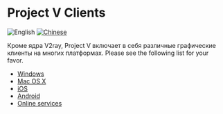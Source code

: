 # Project V Clients

![English](../resources/english.svg) [![Chinese](../resources/chinese.svg)](https://www.v2ray.com/ui_client/)

Кроме ядра V2ray, Project V включает в себя различные графические клиенты на многих платформах. Please see the following list for your favor.

* [Windows](windows.md)
* [Mac OS X](osx.md)
* [iOS](ios.md)
* [Android](android.md)
* [Online services](ui_client/service.md)